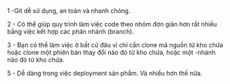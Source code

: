 1 -Git dễ sử dụng, an toàn và nhanh chóng.

2 - Có thể giúp quy trình làm việc code theo nhóm đơn giản hơn rất nhiều bằng việc kết hợp các phân nhánh (branch).

3 - Bạn có thể làm việc ở bất cứ đâu vì chỉ cần clone mã nguồn từ kho chứa hoặc clone một phiên bản thay đổi nào đó từ kho chứa, hoặc một -nhánh nào đó từ kho chứa.

5 - Dễ dàng trong việc deployment sản phẩm. Và nhiều hơn thế nữa.
